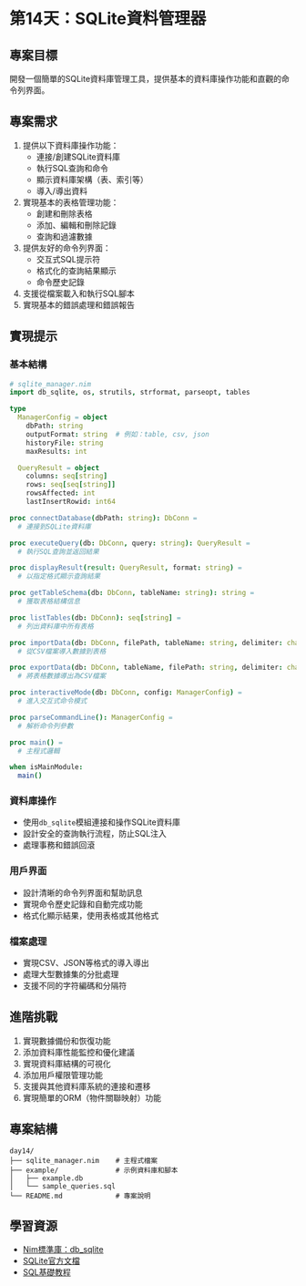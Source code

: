 # 第14天：SQLite資料管理器

## 專案目標

開發一個簡單的SQLite資料庫管理工具，提供基本的資料庫操作功能和直觀的命令列界面。

## 專案需求

1. 提供以下資料庫操作功能：
   - 連接/創建SQLite資料庫
   - 執行SQL查詢和命令
   - 顯示資料庫架構（表、索引等）
   - 導入/導出資料
2. 實現基本的表格管理功能：
   - 創建和刪除表格
   - 添加、編輯和刪除記錄
   - 查詢和過濾數據
3. 提供友好的命令列界面：
   - 交互式SQL提示符
   - 格式化的查詢結果顯示
   - 命令歷史記錄
4. 支援從檔案載入和執行SQL腳本
5. 實現基本的錯誤處理和錯誤報告

## 實現提示

### 基本結構
```nim
# sqlite_manager.nim
import db_sqlite, os, strutils, strformat, parseopt, tables

type
  ManagerConfig = object
    dbPath: string
    outputFormat: string  # 例如：table, csv, json
    historyFile: string
    maxResults: int

  QueryResult = object
    columns: seq[string]
    rows: seq[seq[string]]
    rowsAffected: int
    lastInsertRowid: int64

proc connectDatabase(dbPath: string): DbConn =
  # 連接到SQLite資料庫

proc executeQuery(db: DbConn, query: string): QueryResult =
  # 執行SQL查詢並返回結果

proc displayResult(result: QueryResult, format: string) =
  # 以指定格式顯示查詢結果

proc getTableSchema(db: DbConn, tableName: string): string =
  # 獲取表格結構信息

proc listTables(db: DbConn): seq[string] =
  # 列出資料庫中所有表格

proc importData(db: DbConn, filePath, tableName: string, delimiter: char = ',') =
  # 從CSV檔案導入數據到表格

proc exportData(db: DbConn, tableName, filePath: string, delimiter: char = ',') =
  # 將表格數據導出為CSV檔案

proc interactiveMode(db: DbConn, config: ManagerConfig) =
  # 進入交互式命令模式

proc parseCommandLine(): ManagerConfig =
  # 解析命令列參數

proc main() =
  # 主程式邏輯

when isMainModule:
  main()
```

### 資料庫操作
- 使用`db_sqlite`模組連接和操作SQLite資料庫
- 設計安全的查詢執行流程，防止SQL注入
- 處理事務和錯誤回滾

### 用戶界面
- 設計清晰的命令列界面和幫助訊息
- 實現命令歷史記錄和自動完成功能
- 格式化顯示結果，使用表格或其他格式

### 檔案處理
- 實現CSV、JSON等格式的導入導出
- 處理大型數據集的分批處理
- 支援不同的字符編碼和分隔符

## 進階挑戰

1. 實現數據備份和恢復功能
2. 添加資料庫性能監控和優化建議
3. 實現資料庫結構的可視化
4. 添加用戶權限管理功能
5. 支援與其他資料庫系統的連接和遷移
6. 實現簡單的ORM（物件關聯映射）功能

## 專案結構

```
day14/
├── sqlite_manager.nim    # 主程式檔案
├── example/              # 示例資料庫和腳本
│   ├── example.db
│   └── sample_queries.sql
└── README.md             # 專案說明
```

## 學習資源

- [Nim標準庫：db_sqlite](https://nim-lang.org/docs/db_sqlite.html)
- [SQLite官方文檔](https://www.sqlite.org/docs.html)
- [SQL基礎教程](https://www.w3schools.com/sql/)
